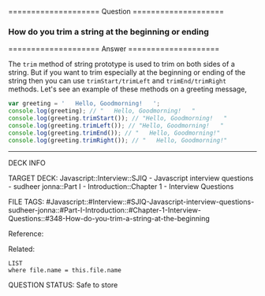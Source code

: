 ==================== Question ====================  

### How do you trim a string at the beginning or ending  

==================== Answer ====================  

The `trim` method of string prototype is used to trim on both sides of a string.
But if you want to trim especially at the beginning or ending of the string then
you can use `trimStart/trimLeft` and `trimEnd/trimRight` methods. Let's see an
example of these methods on a greeting message,

```javascript
var greeting = '   Hello, Goodmorning!   ';
console.log(greeting); // "   Hello, Goodmorning!   "
console.log(greeting.trimStart()); // "Hello, Goodmorning!   "
console.log(greeting.trimLeft()); // "Hello, Goodmorning!   "
console.log(greeting.trimEnd()); // "   Hello, Goodmorning!"
console.log(greeting.trimRight()); // "   Hello, Goodmorning!"
```

---

DECK INFO

TARGET DECK: Javascript::Interview::SJIQ - Javascript interview questions -
sudheer jonna::Part I - Introduction::Chapter 1 - Interview Questions

FILE TAGS:
#Javascript::#Interview::#SJIQ-Javascript-interview-questions-sudheer-jonna::#Part-I-Introduction::#Chapter-1-Interview-Questions::#348-How-do-you-trim-a-string-at-the-beginning

Reference:

Related:

```dataview
LIST
where file.name = this.file.name
```

QUESTION STATUS: Safe to store
